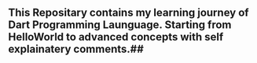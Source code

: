## This Repositary contains my learning journey of Dart Programming Launguage. Starting from HelloWorld to advanced concepts with self explainatery comments.##
